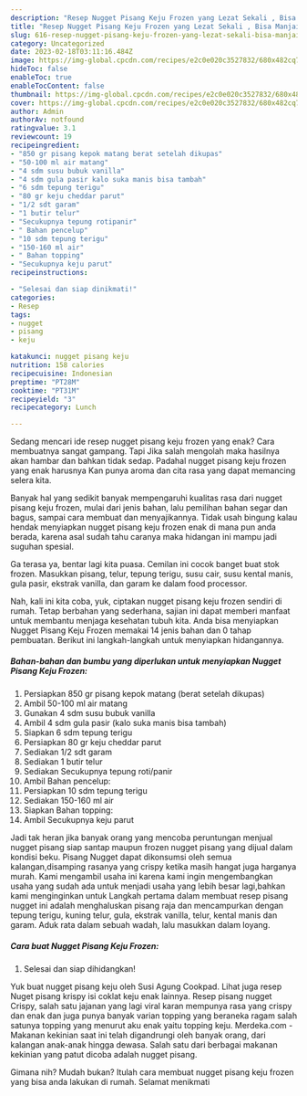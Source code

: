 ```yaml
---
description: "Resep Nugget Pisang Keju Frozen yang Lezat Sekali , Bisa Manjain Lidah"
title: "Resep Nugget Pisang Keju Frozen yang Lezat Sekali , Bisa Manjain Lidah"
slug: 616-resep-nugget-pisang-keju-frozen-yang-lezat-sekali-bisa-manjain-lidah
category: Uncategorized
date: 2023-02-18T03:11:16.484Z
image: https://img-global.cpcdn.com/recipes/e2c0e020c3527832/680x482cq70/nugget-pisang-keju-frozen-foto-resep-utama.jpg
hideToc: false
enableToc: true
enableTocContent: false
thumbnail: https://img-global.cpcdn.com/recipes/e2c0e020c3527832/680x482cq70/nugget-pisang-keju-frozen-foto-resep-utama.jpg
cover: https://img-global.cpcdn.com/recipes/e2c0e020c3527832/680x482cq70/nugget-pisang-keju-frozen-foto-resep-utama.jpg
author: Admin
authorAv: notfound
ratingvalue: 3.1
reviewcount: 19
recipeingredient:
- "850 gr pisang kepok matang berat setelah dikupas"
- "50-100 ml air matang"
- "4 sdm susu bubuk vanilla"
- "4 sdm gula pasir kalo suka manis bisa tambah"
- "6 sdm tepung terigu"
- "80 gr keju cheddar parut"
- "1/2 sdt garam"
- "1 butir telur"
- "Secukupnya tepung rotipanir"
- " Bahan pencelup"
- "10 sdm tepung terigu"
- "150-160 ml air"
- " Bahan topping"
- "Secukupnya keju parut"
recipeinstructions:

- "Selesai dan siap dinikmati!"
categories:
- Resep
tags:
- nugget
- pisang
- keju

katakunci: nugget pisang keju 
nutrition: 158 calories
recipecuisine: Indonesian
preptime: "PT28M"
cooktime: "PT31M"
recipeyield: "3"
recipecategory: Lunch

---
```



Sedang mencari ide resep nugget pisang keju frozen yang enak? Cara membuatnya sangat gampang. Tapi Jika salah mengolah maka hasilnya akan hambar dan bahkan tidak sedap. Padahal nugget pisang keju frozen yang enak harusnya Kan punya aroma dan cita rasa yang dapat memancing selera kita.


Banyak hal yang sedikit banyak mempengaruhi kualitas rasa dari nugget pisang keju frozen, mulai dari jenis bahan, lalu pemilihan bahan segar dan bagus, sampai cara membuat dan menyajikannya. Tidak usah bingung kalau hendak menyiapkan nugget pisang keju frozen enak di mana pun anda berada, karena asal sudah tahu caranya maka hidangan ini mampu jadi suguhan spesial.

Ga terasa ya, bentar lagi kita puasa. Cemilan ini cocok banget buat stok frozen. Masukkan pisang, telur, tepung terigu, susu cair, susu kental manis, gula pasir, ekstrak vanilla, dan garam ke dalam food processor.


Nah, kali ini kita coba, yuk, ciptakan nugget pisang keju frozen sendiri di rumah. Tetap berbahan yang sederhana, sajian ini dapat memberi manfaat untuk membantu menjaga kesehatan tubuh kita. Anda bisa menyiapkan Nugget Pisang Keju Frozen memakai 14 jenis bahan dan 0 tahap pembuatan. Berikut ini langkah-langkah untuk menyiapkan hidangannya.

<!--inarticleads1-->

##### Bahan-bahan dan bumbu yang diperlukan untuk menyiapkan Nugget Pisang Keju Frozen:

1. Persiapkan 850 gr pisang kepok matang (berat setelah dikupas)
1. Ambil 50-100 ml air matang
1. Gunakan 4 sdm susu bubuk vanilla
1. Ambil 4 sdm gula pasir (kalo suka manis bisa tambah)
1. Siapkan 6 sdm tepung terigu
1. Persiapkan 80 gr keju cheddar parut
1. Sediakan 1/2 sdt garam
1. Sediakan 1 butir telur
1. Sediakan Secukupnya tepung roti/panir
1. Ambil  Bahan pencelup:
1. Persiapkan 10 sdm tepung terigu
1. Sediakan 150-160 ml air
1. Siapkan  Bahan topping:
1. Ambil Secukupnya keju parut


Jadi tak heran jika banyak orang yang mencoba peruntungan menjual nugget pisang siap santap maupun frozen nugget pisang yang dijual dalam kondisi beku. Pisang Nugget dapat dikonsumsi oleh semua kalangan,disamping rasanya yang crispy ketika masih hangat juga harganya murah. Kami mengambil usaha ini karena kami ingin mengembangkan usaha yang sudah ada untuk menjadi usaha yang lebih besar lagi,bahkan kami menginginkan untuk Langkah pertama dalam membuat resep pisang nugget ini adalah menghaluskan pisang raja dan mencampurkan dengan tepung terigu, kuning telur, gula, ekstrak vanilla, telur, kental manis dan garam. Aduk rata dalam sebuah wadah, lalu masukkan dalam loyang. 

<!--inarticleads2-->

##### Cara buat Nugget Pisang Keju Frozen:


1. Selesai dan siap dihidangkan!

Yuk buat nugget pisang keju oleh Susi Agung Cookpad. Lihat juga resep Nuget pisang krispy isi coklat keju enak lainnya. Resep pisang nugget Crispy, salah satu jajanan yang lagi viral karan mempunya rasa yang crispy dan enak dan juga punya banyak varian topping yang beraneka ragam salah satunya topping yang menurut aku enak yaitu topping keju. Merdeka.com - Makanan kekinian saat ini telah digandrungi oleh banyak orang, dari kalangan anak-anak hingga dewasa. Salah satu dari berbagai makanan kekinian yang patut dicoba adalah nugget pisang. 

Gimana nih? Mudah bukan? Itulah cara membuat nugget pisang keju frozen yang bisa anda lakukan di rumah. Selamat menikmati
